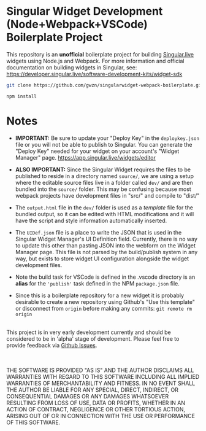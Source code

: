 # Singular Widget Development (Node+Webpack+VSCode) Boilerplate Project

This repository is an **unofficial** boilerplate project for building [Singular.live](https://www.singular.live) widgets using Node.js and Webpack. For more information and official documentation on building widgets in Singular, see: https://developer.singular.live/software-development-kits/widget-sdk

```bash
git clone https://github.com/gwzn/singularwidget-webpack-boilerplate.git

npm install
```

# Notes

- **IMPORTANT:** Be sure to update your "Deploy Key" in the ```deploykey.json``` file or you will not be able to publish to Singular. You can generate the "Deploy Key" needed for your widget on your account's "Widget Manager" page. https://app.singular.live/widgets/editor

- **ALSO IMPORTANT:** Since the Singular Widget requires the files to be published to reside in a directory named ```source/```, we are using a setup where the editable source files live in a folder called ```dev/``` and are then bundled into the ```source/``` folder. This may be confusing because most webpack projects have development files in "src/" and compile to "dist/"

- The ```output.html``` file in the ```dev/``` folder is used as a *template* file for the bundled output, so it can be edited with HTML modifications and it will have the script and style information automatically inserted.

- The ```UIDef.json``` file is a place to write the JSON that is used in the Singular Widget Manager's UI Definition field. Currently, there is no way to update this other than pasting JSON into the webform on the Widget Manager page. This file is not parsed by the build/publish system in any way, but exists to store widget UI configuration alongside the widget development files.

- Note the build task for VSCode is defined in the .vscode directory is an **alias** for the ```'publish'``` task defined in the NPM ```package.json``` file.

- Since this is a boilerplate repository for a new widget it is probably desirable to create a new repository using Github's "Use this template" or disconnect from  ```origin``` before making any commits:  ```git remote rm origin```

\
This project is in very early development currently and should be considered to be in 'alpha' stage of development. Please feel free to provide feedback via [Github Issues](https://github.com/gwzn/singularwidget-webpack-boilerplate/issues).

\
\
THE SOFTWARE IS PROVIDED "AS IS" AND THE AUTHOR DISCLAIMS ALL WARRANTIES WITH REGARD TO THIS SOFTWARE INCLUDING ALL IMPLIED WARRANTIES OF MERCHANTABILITY AND FITNESS. IN NO EVENT SHALL THE AUTHOR BE LIABLE FOR ANY SPECIAL, DIRECT, INDIRECT, OR CONSEQUENTIAL DAMAGES OR ANY DAMAGES WHATSOEVER RESULTING FROM LOSS OF USE, DATA OR PROFITS, WHETHER IN AN ACTION OF CONTRACT, NEGLIGENCE OR OTHER TORTIOUS ACTION, ARISING OUT OF OR IN CONNECTION WITH THE USE OR PERFORMANCE OF THIS SOFTWARE.
